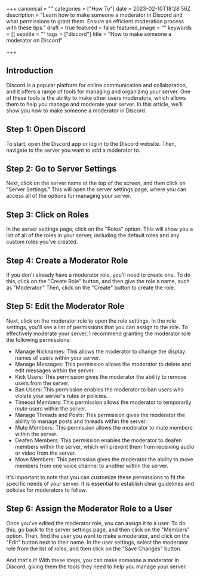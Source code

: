 +++
canonical = ""
categories = ["How To"]
date = 2023-02-10T18:28:56Z
description = "Learn how to make someone a moderator in Discord and what permissions to grant them. Ensure an efficient moderation process with these tips."
draft = true
featured = false
featured_image = ""
keywords = []
seotitle = ""
tags = ["discord"]
title = "How to make someone a moderator on Discord"

+++
## Introduction

Discord is a popular platform for online communication and collaboration, and it offers a range of tools for managing and organizing your server. One of these tools is the ability to make other users moderators, which allows them to help you manage and moderate your server. In this article, we'll show you how to make someone a moderator in Discord.

## Step 1: Open Discord

To start, open the Discord app or log in to the Discord website. Then, navigate to the server you want to add a moderator to.

## Step 2: Go to Server Settings

Next, click on the server name at the top of the screen, and then click on "Server Settings." This will open the server settings page, where you can access all of the options for managing your server.

## Step 3: Click on Roles

In the server settings page, click on the "Roles" option. This will show you a list of all of the roles in your server, including the default roles and any custom roles you've created.

## Step 4: Create a Moderator Role

If you don't already have a moderator role, you'll need to create one. To do this, click on the "Create Role" button, and then give the role a name, such as "Moderator." Then, click on the "Create" button to create the role.

## Step 5: Edit the Moderator Role

Next, click on the moderator role to open the role settings. In the role settings, you'll see a list of permissions that you can assign to the role. To effectively moderate your server, I recommend granting the moderator role the following permissions:

* Manage Nicknames: This allows the moderator to change the display names of users within your server.
* Manage Messages: This permission allows the moderator to delete and edit messages within the server.
* Kick Users: This permission gives the moderator the ability to remove users from the server.
* Ban Users: This permission enables the moderator to ban users who violate your server's rules or policies.
* Timeout Members: This permission allows the moderator to temporarily mute users within the server.
* Manage Threads and Posts: This permission gives the moderator the ability to manage posts and threads within the server.
* Mute Members: This permission allows the moderator to mute members within the server.
* Deafen Members: This permission enables the moderator to deafen members within the server, which will prevent them from receiving audio or video from the server.
* Move Members: This permission gives the moderator the ability to move members from one voice channel to another within the server.

It's important to note that you can customize these permissions to fit the specific needs of your server. It is essential to establish clear guidelines and policies for moderators to follow.

## Step 6: Assign the Moderator Role to a User

Once you've edited the moderator role, you can assign it to a user. To do this, go back to the server settings page, and then click on the "Members" option. Then, find the user you want to make a moderator, and click on the "Edit" button next to their name. In the user settings, select the moderator role from the list of roles, and then click on the "Save Changes" button.

And that's it! With these steps, you can make someone a moderator in Discord, giving them the tools they need to help you manage your server.